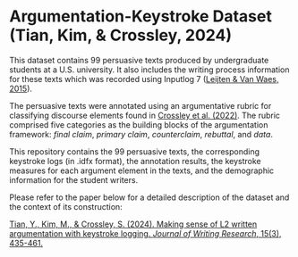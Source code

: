 # Argumentation-Keystroke Dataset (Tian, Kim, &amp; Crossley, 2024)

This dataset contains 99 persuasive texts produced by undergraduate students at a U.S. university. It also includes the writing process information for these texts which was recorded using Inputlog 7 ([Leijten & Van Waes, 2015](https://www.sciencedirect.com/science/article/abs/pii/S8755461515000778)).

The persuasive texts were annotated using an argumentative rubric for
classifying discourse elements found in [Crossley et al. (2022)](https://jowr.org/pkp/ojs/index.php/jowr/article/view/831). The rubric comprised
five categories as the building blocks of the argumentation framework: _final claim_,
_primary claim_, _counterclaim_, _rebuttal_, and _data_.

This repository contains the 99 persuasive texts, the corresponding keystroke logs (in .idfx format), the annotation results, the keystroke measures for each argument element in the texts, and the demographic information for the student writers.

Please refer to the paper below for a detailed description of the dataset and the context of its construction:

[Tian, Y., Kim, M., & Crossley, S. (2024). Making sense of L2 written argumentation with keystroke logging. _Journal of Writing Research_, 15(3), 435-461.](https://jowr.org/pkp/ojs/index.php/jowr/article/view/920)
